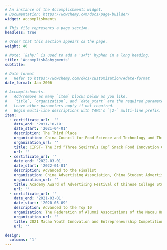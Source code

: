 ```yaml
---
# An instance of the Accomplishments widget.
# Documentation: https://wowchemy.com/docs/page-builder/
widget: accomplishments

# This file represents a page section.
headless: true

# Order that this section appears on the page.
weight: 40

# Note: `&shy;` is used to add a 'soft' hyphen in a long heading.
title: 'Accomplish&shy;ments'
subtitle:

# Date format
#   Refer to https://wowchemy.com/docs/customization/#date-format
date_format: Jan 2006

# Accomplishments.
#   Add/remove as many `item` blocks below as you like.
#   `title`, `organization`, and `date_start` are the required parameters.
#   Leave other parameters empty if not required.
#   Begin multi-line descriptions with YAML's `|2-` multi-line prefix.
item:
  - certificate_url:  ''
    date_end: '2021-10-18'
    date_start: '2021-04-01'
    description: The Third Place
    organization: China Council for Food Science and Technology and Three Squirrels Co.
    organization_url: ''
    title: CIFST- The 3rd “Three Squirrels Cup” Snack Food Innovation Competition
    url: ''
  - certificate_url: ''
    date_end: '2022-03-01'
    date_start: '2022-01-01'
    description: Advanced to the Finalist
    organization: China Advertising Association, China Student Advertising Arts Festival Academy Award Organizing Committee, Advertising People Culture Group (Tianjin) Co.
    organization_url: ''
    title: Academy Award of Advertising Festival of Chinese College Students
    url: ''
  - certificate_url: ''
    date_end: '2021-03-01'
    date_start: '2020-05-09'
    description: Advanced to the Top 10
    organization: The Federation of Alumni Associations of the Macau University of Science and Technology
    organization_url: ''
    title: 2021 Macao Youth Innovation and Entrepreneurship Competition
    url: ''

design:
  columns: '1'
---
```

